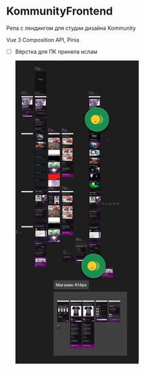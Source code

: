 # KommunityFrontend

Репа с лендингом для студии дизайна Kommunity

Vue 3 Composition API, Pinia

- [ ] Вёрстка для ПК приняла ислам

  ![Alt text](./README/image.png)